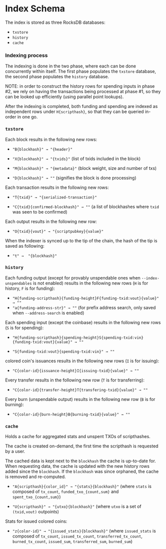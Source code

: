 # Index Schema

The index is stored as three RocksDB databases:

- `txstore`
- `history`
- `cache`

### Indexing process

The indexing is done in the two phase, where each can be done concurrently within itself.
The first phase populates the `txstore` database, the second phase populates the `history` database.

NOTE: in order to construct the history rows for spending inputs in phase #2, we rely on having the transactions being processed at phase #1, so they can be looked up efficiently (using parallel point lookups).

After the indexing is completed, both funding and spending are indexed as independent rows under `H{scripthash}`, so that they can be queried in-order in one go.

### `txstore`

Each block results in the following new rows:

 * `"B{blockhash}" → "{header}"`

 * `"X{blockhash}" → "{txids}"` (list of txids included in the block)

 * `"M{blockhash}" → "{metadata}"` (block weight, size and number of txs)

 * `"D{blockhash}" → ""` (signifies the block is done processing)

Each transaction results in the following new rows:

 * `"T{txid}" → "{serialized-transaction}"`

 * `"C{txid}{confirmed-blockhash}" → ""` (a list of blockhashes where `txid` was seen to be confirmed)

Each output results in the following new row:

 * `"O{txid}{vout}" → "{scriptpubkey}{value}"`

When the indexer is synced up to the tip of the chain, the hash of the tip is saved as following:

 * `"t" →  "{blockhash}"`

### `history`

Each funding output (except for provably unspendable ones when `--index-unspendables` is not enabled) results in the following new rows (`H` is for history, `F` is for funding):

 * `"H{funding-scripthash}{funding-height}F{funding-txid:vout}{value}" → ""`
 * `"a{funding-address-str}" → ""` (for prefix address search, only saved when `--address-search` is enabled)

Each spending input (except the coinbase) results in the following new rows (`S` is for spending):

 * `"H{funding-scripthash}{spending-height}S{spending-txid:vin}{funding-txid:vout}{value}" → ""`

 * `"S{funding-txid:vout}{spending-txid:vin}" → ""`

colored coin's issuances results in the following new rows (`I` is for issuing):

 * `"C{color-id}{issuance-height}I{issuing-txid}{value}" → ""`

Every transfer results in the following new row (`T` is for transferring):

 * `"C{color-id}{transfer-height}T{transfering-txid}{value}" → ""`

Every burn (unspendable output) results in the following new row (`B` is for burning):

 * `"C{color-id}{burn-height}B{burning-txid}{value}" → ""`

### `cache`

Holds a cache for aggregated stats and unspent TXOs of scripthashes.

The cache is created on-demand, the first time the scripthash is requested by a user.

The cached data is kept next to the `blockhash` the cache is up-to-date for.
When requesting data, the cache is updated with the new history rows added since the `blockhash`.
If the `blockhash` was since orphaned, the cache is removed and re-computed.

 * `"A{scripthash}{color_id}" → "{stats}{blockhash}"` (where `stats` is composed of `tx_count`, `funded_txo_{count,sum}` and `spent_txo_{count,sum}`)

 * `"U{scripthash}" → "{utxo}{blockhash}"` (where `utxo` is a set of `(txid,vout)` outpoints)

Stats for issued colored coins:
 * `"z{color-id}" → "{issued_stats}{blockhash}"` (where `issued_stats` is composed of `tx_count`, `issued_tx_count`, `transferred_tx_count`, `burned_tx_count`, `issued_sum`, `transferred_sum`, `burned_sum`)
